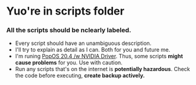 # Yuo're in scripts folder
### All the scripts should be nclearly labeled.

- Every script should have an unambiguous description.
- I'll try to explain as detail as I can. Both for you and future me.
- I'm runing [PopOS 20.4 /w NVIDIA Driver](#). Thus, some scripts **might cause problems** for you. Use with caution.
- Run any scripts that's on the internet is **potentially hazardous**. Check the code before executing, **create backup actively.**

